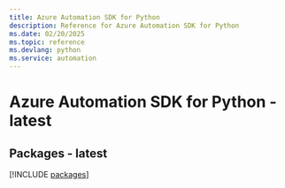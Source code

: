 ```yaml
---
title: Azure Automation SDK for Python
description: Reference for Azure Automation SDK for Python
ms.date: 02/20/2025
ms.topic: reference
ms.devlang: python
ms.service: automation
---
```

# Azure Automation SDK for Python - latest
## Packages - latest
[!INCLUDE [packages](automation-index.md)]